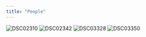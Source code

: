 ```yaml
---
title: "People"
---
```

![DSC02310](/images/photography/people/DSC02310.jpg)
![DSC02342](/images/photography/people/DSC02342.jpg)
![DSC03328](/images/photography/people/DSC03328.jpg)
![DSC03350](/images/photography/people/DSC03350.jpg)